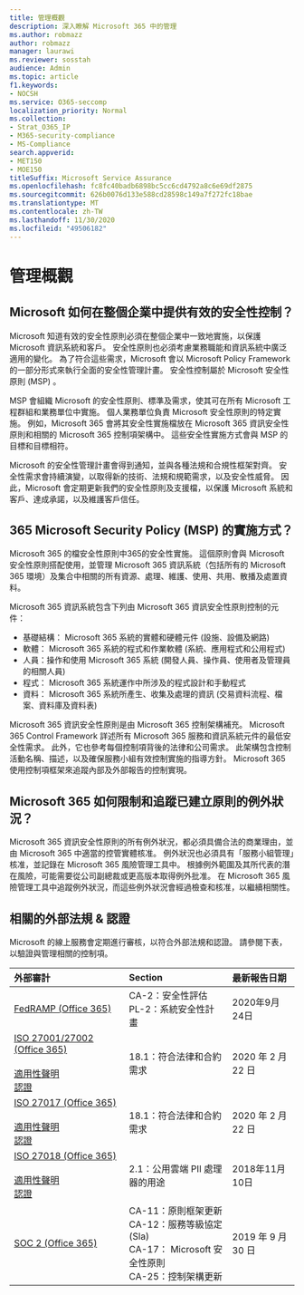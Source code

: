 ```yaml
---
title: 管理概觀
description: 深入瞭解 Microsoft 365 中的管理
ms.author: robmazz
author: robmazz
manager: laurawi
ms.reviewer: sosstah
audience: Admin
ms.topic: article
f1.keywords:
- NOCSH
ms.service: O365-seccomp
localization_priority: Normal
ms.collection:
- Strat_O365_IP
- M365-security-compliance
- MS-Compliance
search.appverid:
- MET150
- MOE150
titleSuffix: Microsoft Service Assurance
ms.openlocfilehash: fc8fc40badb6898bc5cc6cd4792a8c6e69df2875
ms.sourcegitcommit: 626b0076d133e588cd28598c149a7f272fc18bae
ms.translationtype: MT
ms.contentlocale: zh-TW
ms.lasthandoff: 11/30/2020
ms.locfileid: "49506182"
---
```

# <a name="governance-overview"></a>管理概觀

## <a name="how-does-microsoft-provide-effective-security-governance-across-the-enterprise"></a>Microsoft 如何在整個企業中提供有效的安全性控制？

Microsoft 知道有效的安全性原則必須在整個企業中一致地實施，以保護 Microsoft 資訊系統和客戶。 安全性原則也必須考慮業務職能和資訊系統中廣泛適用的變化。 為了符合這些需求，Microsoft 會以 Microsoft Policy Framework 的一部分形式來執行全面的安全性管理計畫。 安全性控制屬於 Microsoft 安全性原則 (MSP) 。

MSP 會組織 Microsoft 的安全性原則、標準及需求，使其可在所有 Microsoft 工程群組和業務單位中實施。 個人業務單位負責 Microsoft 安全性原則的特定實施。 例如，Microsoft 365 會將其安全性實施檔放在 Microsoft 365 資訊安全性原則和相關的 Microsoft 365 控制項架構中。 這些安全性實施方式會與 MSP 的目標和目標相符。

Microsoft 的安全性管理計畫會得到通知，並與各種法規和合規性框架對齊。 安全性需求會持續演變，以取得新的技術、法規和規範需求，以及安全性威脅。 因此，Microsoft 會定期更新我們的安全性原則及支援檔，以保護 Microsoft 系統和客戶、達成承諾，以及維護客戶信任。

## <a name="how-does-microsoft-365-implement-the-microsoft-security-policy-msp"></a>365 Microsoft Security Policy (MSP) 的實施方式？

Microsoft 365 的檔安全性原則中365的安全性實施。 這個原則會與 Microsoft 安全性原則搭配使用，並管理 Microsoft 365 資訊系統（包括所有的 Microsoft 365 環境）及集合中相關的所有資源、處理、維護、使用、共用、散播及處置資料。

Microsoft 365 資訊系統包含下列由 Microsoft 365 資訊安全性原則控制的元件：

- 基礎結構： Microsoft 365 系統的實體和硬體元件 (設施、設備及網路) 
- 軟體： Microsoft 365 系統的程式和作業軟體 (系統、應用程式和公用程式) 
- 人員：操作和使用 Microsoft 365 系統 (開發人員、操作員、使用者及管理員的相關人員) 
- 程式： Microsoft 365 系統運作中所涉及的程式設計和手動程式
- 資料： Microsoft 365 系統所產生、收集及處理的資訊 (交易資料流程、檔案、資料庫及資料表) 

Microsoft 365 資訊安全性原則是由 Microsoft 365 控制架構補充。 Microsoft 365 Control Framework 詳述所有 Microsoft 365 服務和資訊系統元件的最低安全性需求。 此外，它也參考每個控制項背後的法律和公司需求。 此架構包含控制活動名稱、描述，以及確保服務小組有效控制實施的指導方針。 Microsoft 365 使用控制項框架來追蹤內部及外部報告的控制實現。

## <a name="how-does-microsoft-365-limit-and-track-exceptions-to-established-policies"></a>Microsoft 365 如何限制和追蹤已建立原則的例外狀況？

Microsoft 365 資訊安全性原則的所有例外狀況，都必須具備合法的商業理由，並由 Microsoft 365 中適當的控管實體核准。 例外狀況也必須具有「服務小組管理」核准，並記錄在 Microsoft 365 風險管理工具中。 根據例外範圍及其所代表的潛在風險，可能需要從公司副總裁或更高版本取得例外批准。 在 Microsoft 365 風險管理工具中追蹤例外狀況，而這些例外狀況會經過檢查和核准，以繼續相關性。

## <a name="related-external-regulations--certifications"></a>相關的外部法規 & 認證

Microsoft 的線上服務會定期進行審核，以符合外部法規和認證。 請參閱下表，以驗證與管理相關的控制項。

| **外部審計** | **Section** | **最新報告日期** |
|:--------------------|:------------|:-----------------------|
| [FedRAMP (Office 365) ](https://compliance.microsoft.com/compliancemanager) | CA-2：安全性評估 <br> PL-2：系統安全性計畫 | 2020年9月24日 |
| [ISO 27001/27002 (Office 365) ](https://servicetrust.microsoft.com/ViewPage/MSComplianceGuideV3?command=Download&downloadType=Document&downloadId=d7864d4f-e053-4cc4-a964-fa526d07c3be&tab=7027ead0-3d6b-11e9-b9e1-290b1eb4cdeb&docTab=7027ead0-3d6b-11e9-b9e1-290b1eb4cdeb_ISO_Reports) <br><br> [適用性聲明](https://servicetrust.microsoft.com/ViewPage/MSComplianceGuide?command=Download&downloadType=Document&downloadId=8ee1e46b-2ada-4e7b-bb7d-4c55a8cb6fcd&docTab=4ce99610-c9c0-11e7-8c2c-f908a777fa4d_ISO_Reports) <br> [認證](https://servicetrust.microsoft.com/ViewPage/MSComplianceGuideV3?command=Download&downloadType=Document&downloadId=1e84a14a-2468-45ac-9412-5e53250d57ec&tab=7027ead0-3d6b-11e9-b9e1-290b1eb4cdeb&docTab=7027ead0-3d6b-11e9-b9e1-290b1eb4cdeb_ISO_Reports) | 18.1：符合法律和合約需求 | 2020 年 2 月 22 日 |
| [ISO 27017 (Office 365) ](https://servicetrust.microsoft.com/ViewPage/MSComplianceGuideV3?command=Download&downloadType=Document&downloadId=d7864d4f-e053-4cc4-a964-fa526d07c3be&tab=7027ead0-3d6b-11e9-b9e1-290b1eb4cdeb&docTab=7027ead0-3d6b-11e9-b9e1-290b1eb4cdeb_ISO_Reports) <br><br> [適用性聲明](https://servicetrust.microsoft.com/ViewPage/MSComplianceGuide?command=Download&downloadType=Document&downloadId=8ee1e46b-2ada-4e7b-bb7d-4c55a8cb6fcd&docTab=4ce99610-c9c0-11e7-8c2c-f908a777fa4d_ISO_Reports) <br> [認證](https://servicetrust.microsoft.com/ViewPage/MSComplianceGuideV3?command=Download&downloadType=Document&downloadId=70de0999-5451-43a3-9ef4-761e8fbfb1a3&tab=7027ead0-3d6b-11e9-b9e1-290b1eb4cdeb&docTab=7027ead0-3d6b-11e9-b9e1-290b1eb4cdeb_ISO_Reports) | 18.1：符合法律和合約需求 | 2020 年 2 月 22 日 |
| [ISO 27018 (Office 365) ](https://servicetrust.microsoft.com/ViewPage/MSComplianceGuideV3?command=Download&downloadType=Document&downloadId=d7864d4f-e053-4cc4-a964-fa526d07c3be&tab=7027ead0-3d6b-11e9-b9e1-290b1eb4cdeb&docTab=7027ead0-3d6b-11e9-b9e1-290b1eb4cdeb_ISO_Reports) <br><br> [適用性聲明](https://servicetrust.microsoft.com/ViewPage/MSComplianceGuide?command=Download&downloadType=Document&downloadId=8ee1e46b-2ada-4e7b-bb7d-4c55a8cb6fcd&docTab=4ce99610-c9c0-11e7-8c2c-f908a777fa4d_ISO_Reports) <br> [認證](https://servicetrust.microsoft.com/ViewPage/MSComplianceGuideV3?command=Download&downloadType=Document&downloadId=43e89534-f48d-42ea-a7a7-3523ff516036&tab=7027ead0-3d6b-11e9-b9e1-290b1eb4cdeb&docTab=7027ead0-3d6b-11e9-b9e1-290b1eb4cdeb_ISO_Reports) | 2.1：公用雲端 PII 處理器的用途 | 2018年11月10日 |
| [SOC 2 (Office 365) ](https://servicetrust.microsoft.com/ViewPage/MSComplianceGuideV3?command=Download&downloadType=Document&downloadId=fa062990-e758-4ddc-ace3-7fb21a301d09&tab=7027ead0-3d6b-11e9-b9e1-290b1eb4cdeb&docTab=7027ead0-3d6b-11e9-b9e1-290b1eb4cdeb_SOC_/_SSAE_16_Rep-11e9-b9e1-290b1eb4cdeb_SOC_/_SSAE_16_Reports) | CA-11：原則框架更新 <br> CA-12：服務等級協定 (Sla)  <br> CA-17： Microsoft 安全性原則 <br> CA-25：控制架構更新 | 2019 年 9 月 30 日 |
